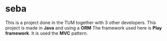 seba
====

This is a project done in the TUM together with 3 other developers.
This project is made in **Java** and using a **ORM**
The framework used here is **Play framework**.
It is used the **MVC** pattern.
